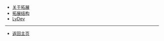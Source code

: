 * [关于拓展](/extends/index.md)
* [拓展结构](/extends/struct.md)
* [LyDev](/extends/@dev.md)

---
* [返回主页](/?id=前言)
